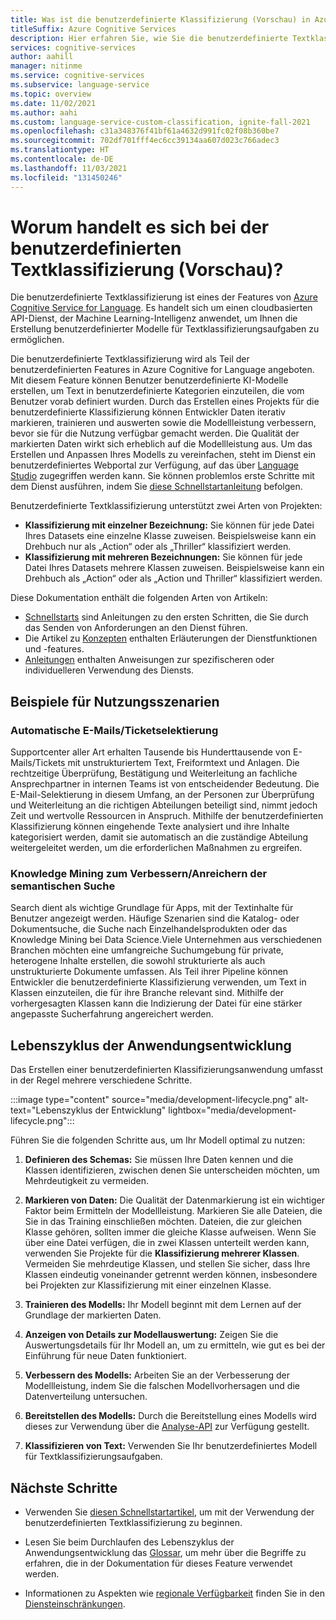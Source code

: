 ```yaml
---
title: Was ist die benutzerdefinierte Klassifizierung (Vorschau) in Azure Cognitive Services for Language?
titleSuffix: Azure Cognitive Services
description: Hier erfahren Sie, wie Sie die benutzerdefinierte Textklassifizierung verwenden.
services: cognitive-services
author: aahill
manager: nitinme
ms.service: cognitive-services
ms.subservice: language-service
ms.topic: overview
ms.date: 11/02/2021
ms.author: aahi
ms.custom: language-service-custom-classification, ignite-fall-2021
ms.openlocfilehash: c31a348376f41bf61a4632d991fc02f08b360be7
ms.sourcegitcommit: 702df701fff4ec6cc39134aa607d023c766adec3
ms.translationtype: HT
ms.contentlocale: de-DE
ms.lasthandoff: 11/03/2021
ms.locfileid: "131450246"
---
```

# <a name="what-is-custom-text-classification-preview"></a>Worum handelt es sich bei der benutzerdefinierten Textklassifizierung (Vorschau)?

Die benutzerdefinierte Textklassifizierung ist eines der Features von [Azure Cognitive Service for Language](../overview.md). Es handelt sich um einen cloudbasierten API-Dienst, der Machine Learning-Intelligenz anwendet, um Ihnen die Erstellung benutzerdefinierter Modelle für Textklassifizierungsaufgaben zu ermöglichen. 

Die benutzerdefinierte Textklassifizierung wird als Teil der benutzerdefinierten Features in Azure Cognitive for Language angeboten. Mit diesem Feature können Benutzer benutzerdefinierte KI-Modelle erstellen, um Text in benutzerdefinierte Kategorien einzuteilen, die vom Benutzer vorab definiert wurden. Durch das Erstellen eines Projekts für die benutzerdefinierte Klassifizierung können Entwickler Daten iterativ markieren, trainieren und auswerten sowie die Modellleistung verbessern, bevor sie für die Nutzung verfügbar gemacht werden. Die Qualität der markierten Daten wirkt sich erheblich auf die Modellleistung aus. Um das Erstellen und Anpassen Ihres Modells zu vereinfachen, steht im Dienst ein benutzerdefiniertes Webportal zur Verfügung, auf das über [Language Studio](https://aka.ms/languageStudio) zugegriffen werden kann. Sie können problemlos erste Schritte mit dem Dienst ausführen, indem Sie [diese Schnellstartanleitung](quickstart.md) befolgen. 

Benutzerdefinierte Textklassifizierung unterstützt zwei Arten von Projekten: 

* **Klassifizierung mit einzelner Bezeichnung:** Sie können für jede Datei Ihres Datasets eine einzelne Klasse zuweisen. Beispielsweise kann ein Drehbuch nur als „Action“ oder als „Thriller“ klassifiziert werden. 
* **Klassifizierung mit mehreren Bezeichnungen:** Sie können für jede Datei Ihres Datasets mehrere Klassen zuweisen. Beispielsweise kann ein Drehbuch als „Action“ oder als „Action und Thriller“ klassifiziert werden.

Diese Dokumentation enthält die folgenden Arten von Artikeln:

* [Schnellstarts](quickstart.md) sind Anleitungen zu den ersten Schritten, die Sie durch das Senden von Anforderungen an den Dienst führen.
* Die Artikel zu [Konzepten](concepts/evaluation.md) enthalten Erläuterungen der Dienstfunktionen und -features.
* [Anleitungen](how-to/tag-data.md) enthalten Anweisungen zur spezifischeren oder individuelleren Verwendung des Diensts.

## <a name="example-usage-scenarios"></a>Beispiele für Nutzungsszenarien

### <a name="automatic-emailsticket-triage"></a>Automatische E-Mails/Ticketselektierung

Supportcenter aller Art erhalten Tausende bis Hunderttausende von E-Mails/Tickets mit unstrukturiertem Text, Freiformtext und Anlagen. Die rechtzeitige Überprüfung, Bestätigung und Weiterleitung an fachliche Ansprechpartner in internen Teams ist von entscheidender Bedeutung. Die E-Mail-Selektierung in diesem Umfang, an der Personen zur Überprüfung und Weiterleitung an die richtigen Abteilungen beteiligt sind, nimmt jedoch Zeit und wertvolle Ressourcen in Anspruch. Mithilfe der benutzerdefinierten Klassifizierung können eingehende Texte analysiert und ihre Inhalte kategorisiert werden, damit sie automatisch an die zuständige Abteilung weitergeleitet werden, um die erforderlichen Maßnahmen zu ergreifen.

### <a name="knowledge-mining-to-enhanceenrich-semantic-search"></a>Knowledge Mining zum Verbessern/Anreichern der semantischen Suche

Search dient als wichtige Grundlage für Apps, mit der Textinhalte für Benutzer angezeigt werden. Häufige Szenarien sind die Katalog- oder Dokumentsuche, die Suche nach Einzelhandelsprodukten oder das Knowledge Mining bei Data Science.Viele Unternehmen aus verschiedenen Branchen möchten eine umfangreiche Suchumgebung für private, heterogene Inhalte erstellen, die sowohl strukturierte als auch unstrukturierte Dokumente umfassen. Als Teil ihrer Pipeline können Entwickler die benutzerdefinierte Klassifizierung verwenden, um Text in Klassen einzuteilen, die für ihre Branche relevant sind. Mithilfe der vorhergesagten Klassen kann die Indizierung der Datei für eine stärker angepasste Sucherfahrung angereichert werden. 

## <a name="application-development-lifecycle"></a>Lebenszyklus der Anwendungsentwicklung

Das Erstellen einer benutzerdefinierten Klassifizierungsanwendung umfasst in der Regel mehrere verschiedene Schritte. 

:::image type="content" source="media/development-lifecycle.png" alt-text="Lebenszyklus der Entwicklung" lightbox="media/development-lifecycle.png":::

Führen Sie die folgenden Schritte aus, um Ihr Modell optimal zu nutzen:

1. **Definieren des Schemas:** Sie müssen Ihre Daten kennen und die Klassen identifizieren, zwischen denen Sie unterscheiden möchten, um Mehrdeutigkeit zu vermeiden.

2. **Markieren von Daten:** Die Qualität der Datenmarkierung ist ein wichtiger Faktor beim Ermitteln der Modellleistung. Markieren Sie alle Dateien, die Sie in das Training einschließen möchten. Dateien, die zur gleichen Klasse gehören, sollten immer die gleiche Klasse aufweisen. Wenn Sie über eine Datei verfügen, die in zwei Klassen unterteilt werden kann, verwenden Sie Projekte für die **Klassifizierung mehrerer Klassen**. Vermeiden Sie mehrdeutige Klassen, und stellen Sie sicher, dass Ihre Klassen eindeutig voneinander getrennt werden können, insbesondere bei Projekten zur Klassifizierung mit einer einzelnen Klasse.

3. **Trainieren des Modells:** Ihr Modell beginnt mit dem Lernen auf der Grundlage der markierten Daten.

4. **Anzeigen von Details zur Modellauswertung:** Zeigen Sie die Auswertungsdetails für Ihr Modell an, um zu ermitteln, wie gut es bei der Einführung für neue Daten funktioniert.

5. **Verbessern des Modells:** Arbeiten Sie an der Verbesserung der Modellleistung, indem Sie die falschen Modellvorhersagen und die Datenverteilung untersuchen.

6. **Bereitstellen des Modells:** Durch die Bereitstellung eines Modells wird dieses zur Verwendung über die [Analyse-API](https://aka.ms/ct-runtime-swagger) zur Verfügung gestellt.

7. **Klassifizieren von Text:** Verwenden Sie Ihr benutzerdefiniertes Modell für Textklassifizierungsaufgaben.

## <a name="next-steps"></a>Nächste Schritte

* Verwenden Sie [diesen Schnellstartartikel](quickstart.md), um mit der Verwendung der benutzerdefinierten Textklassifizierung zu beginnen.  

* Lesen Sie beim Durchlaufen des Lebenszyklus der Anwendungsentwicklung das [Glossar](glossary.md), um mehr über die Begriffe zu erfahren, die in der Dokumentation für dieses Feature verwendet werden. 

* Informationen zu Aspekten wie [regionale Verfügbarkeit](service-limits.md#regional-availability) finden Sie in den [Diensteinschränkungen](service-limits.md).
